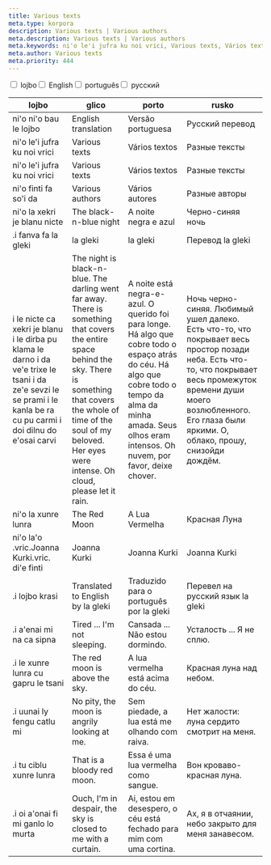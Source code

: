 ```yaml
---
title: Various texts
meta.type: korpora
description: Various texts | Various authors
meta.description: Various texts | Various authors
meta.keywords: ni'o le'i jufra ku noi vrici, Various texts, Vários textos, Разные тексты
meta.author: Various texts
meta.priority: 444
---
```


<div class="w-full">
  <input
    type="checkbox"
    id="hide-column-lojbo"
    class="hide-column-checkbox-lojbo"
  />
  <label
    for="hide-column-lojbo"
    class="hide-column-button-lojbo float-left drop-shadow bg-teal-100 hover:bg-teal-600 focus:bg-teal-600 text-gray-900 hover:text-white font-bold leading-normal select-none py-2 px-4"
    >lojbo</label
  ><input
    type="checkbox"
    id="hide-column-glico"
    class="hide-column-checkbox-glico"
  />
  <label
    for="hide-column-glico"
    class="hide-column-button-glico float-left drop-shadow bg-teal-100 hover:bg-teal-600 focus:bg-teal-600 text-gray-900 hover:text-white font-bold leading-normal select-none py-2 px-4"
    >English</label
  ><input
    type="checkbox"
    id="hide-column-porto"
    class="hide-column-checkbox-porto"
  />
  <label
    for="hide-column-porto"
    class="hide-column-button-porto float-left drop-shadow bg-teal-100 hover:bg-teal-600 focus:bg-teal-600 text-gray-900 hover:text-white font-bold leading-normal select-none py-2 px-4"
    >português</label
  ><input
    type="checkbox"
    id="hide-column-rusko"
    class="hide-column-checkbox-rusko"
  />
  <label
    for="hide-column-rusko"
    class="hide-column-button-rusko float-left drop-shadow bg-teal-100 hover:bg-teal-600 focus:bg-teal-600 text-gray-900 hover:text-white font-bold leading-normal select-none py-2 px-4"
    >русский</label
  >
  <div class="clear-both" />
  <div class="w-full overflow-x-auto">
    <table
      class="mt-2 table-fixed max-w-full border font-light text-left text-sm"
    >
      <thead class="border-b italic">
        <tr>
          <th scope="col" class="w-40 p-2 column-class-lojbo">lojbo</th>
          <th scope="col" class="w-40 p-2 column-class-glico">glico</th>
          <th scope="col" class="w-40 p-2 column-class-porto">porto</th>
          <th scope="col" class="w-40 p-2 column-class-rusko">rusko</th>
        </tr>
      </thead>
      <tbody>
        <tr
          class="border-b transition duration-300 ease-in-out hover:bg-neutral-100 dark:hover:bg-neutral-100"
        >
          <td class="font-bold text-left align-text-top p-2 column-class-lojbo">
            ni&#039;o ni&#039;o bau le lojbo
          </td>
          <td class="font-bold text-left align-text-top p-2 column-class-glico">
            English translation
          </td>
          <td class="font-bold text-left align-text-top p-2 column-class-porto">
            Versão portuguesa
          </td>
          <td class="font-bold text-left align-text-top p-2 column-class-rusko">
            Русский перевод
          </td>
        </tr>
        <tr
          class="border-b transition duration-300 ease-in-out hover:bg-neutral-100 dark:hover:bg-neutral-100"
        >
          <td
            class="italic text-gray-500 text-left align-text-top p-2 column-class-lojbo"
          >
            ni&#039;o le&#039;i jufra ku noi vrici
          </td>
          <td
            class="italic text-gray-500 text-left align-text-top p-2 column-class-glico"
          >
            Various texts
          </td>
          <td
            class="italic text-gray-500 text-left align-text-top p-2 column-class-porto"
          >
            Vários textos
          </td>
          <td
            class="italic text-gray-500 text-left align-text-top p-2 column-class-rusko"
          >
            Разные тексты
          </td>
        </tr>
        <tr
          class="border-b transition duration-300 ease-in-out hover:bg-neutral-100 dark:hover:bg-neutral-100"
        >
          <td
            class="italic text-gray-500 text-left align-text-top p-2 column-class-lojbo"
          >
            ni&#039;o le&#039;i jufra ku noi vrici
          </td>
          <td
            class="italic text-gray-500 text-left align-text-top p-2 column-class-glico"
          >
            Various texts
          </td>
          <td
            class="italic text-gray-500 text-left align-text-top p-2 column-class-porto"
          >
            Vários textos
          </td>
          <td
            class="italic text-gray-500 text-left align-text-top p-2 column-class-rusko"
          >
            Разные тексты
          </td>
        </tr>
        <tr
          class="border-b transition duration-300 ease-in-out hover:bg-neutral-100 dark:hover:bg-neutral-100"
        >
          <td
            class="italic text-gray-500 text-left align-text-top p-2 column-class-lojbo"
          >
            ni&#039;o finti fa so&#039;i da
          </td>
          <td
            class="italic text-gray-500 text-left align-text-top p-2 column-class-glico"
          >
            Various authors
          </td>
          <td
            class="italic text-gray-500 text-left align-text-top p-2 column-class-porto"
          >
            Vários autores
          </td>
          <td
            class="italic text-gray-500 text-left align-text-top p-2 column-class-rusko"
          >
            Разные авторы
          </td>
        </tr>
        <tr
          class="border-b transition duration-300 ease-in-out hover:bg-neutral-100 dark:hover:bg-neutral-100"
        >
          <td
            class="italic text-gray-500 text-left align-text-top p-2 column-class-lojbo"
          >
            ni&#039;o la xekri je blanu nicte
          </td>
          <td
            class="italic text-gray-500 text-left align-text-top p-2 column-class-glico"
          >
            The black-n-blue night
          </td>
          <td
            class="italic text-gray-500 text-left align-text-top p-2 column-class-porto"
          >
            A noite negra e azul
          </td>
          <td
            class="italic text-gray-500 text-left align-text-top p-2 column-class-rusko"
          >
            Черно-синяя ночь
          </td>
        </tr>
        <tr
          class="border-b transition duration-300 ease-in-out hover:bg-neutral-100 dark:hover:bg-neutral-100"
        >
          <td class="text-left align-text-top p-2 column-class-lojbo">
            .i fanva fa la gleki
          </td>
          <td class="text-left align-text-top p-2 column-class-glico">
            la gleki
          </td>
          <td class="text-left align-text-top p-2 column-class-porto">
            la gleki
          </td>
          <td class="text-left align-text-top p-2 column-class-rusko">
            Перевод la gleki
          </td>
        </tr>
        <tr
          class="border-b transition duration-300 ease-in-out hover:bg-neutral-100 dark:hover:bg-neutral-100"
        >
          <td class="text-left align-text-top p-2 column-class-lojbo">
            i le nicte ca xekri je blanu i le dirba pu klama le darno i da
            ve&#039;e trixe le tsani i da ze&#039;e sevzi le se prami i le kanla
            be ra cu pu carmi i doi dilnu do e&#039;osai carvi
          </td>
          <td class="text-left align-text-top p-2 column-class-glico">
            The night is black-n-blue. The darling went far away. There is
            something that covers the entire space behind the sky. There is
            something that covers the whole of time of the soul of my beloved.
            Her eyes were intense. Oh cloud, please let it rain.
          </td>
          <td class="text-left align-text-top p-2 column-class-porto">
            A noite está negra-e-azul. O querido foi para longe. Há algo que
            cobre todo o espaço atrás do céu. Há algo que cobre todo o tempo da
            alma da minha amada. Seus olhos eram intensos. Oh nuvem, por favor,
            deixe chover.
          </td>
          <td class="text-left align-text-top p-2 column-class-rusko">
            Ночь черно-синяя. Любимый ушел далеко. Есть что-то, что покрывает
            весь простор позади неба. Есть что-то, что покрывает весь промежуток
            времени души моего возлюбленного. Его глаза были яркими. О, облако,
            прошу, снизойди дождём.
          </td>
        </tr>
        <tr
          class="border-b transition duration-300 ease-in-out hover:bg-neutral-100 dark:hover:bg-neutral-100"
        >
          <td
            class="italic text-gray-500 text-left align-text-top p-2 column-class-lojbo"
          >
            ni&#039;o la xunre lunra
          </td>
          <td
            class="italic text-gray-500 text-left align-text-top p-2 column-class-glico"
          >
            The Red Moon
          </td>
          <td
            class="italic text-gray-500 text-left align-text-top p-2 column-class-porto"
          >
            A Lua Vermelha
          </td>
          <td
            class="italic text-gray-500 text-left align-text-top p-2 column-class-rusko"
          >
            Красная Луна
          </td>
        </tr>
        <tr
          class="border-b transition duration-300 ease-in-out hover:bg-neutral-100 dark:hover:bg-neutral-100"
        >
          <td class="text-left align-text-top p-2 column-class-lojbo">
            ni&#039;o la&#039;o .vric.Joanna Kurki.vric. di&#039;e finti
          </td>
          <td class="text-left align-text-top p-2 column-class-glico">
            Joanna Kurki
          </td>
          <td class="text-left align-text-top p-2 column-class-porto">
            Joanna Kurki
          </td>
          <td class="text-left align-text-top p-2 column-class-rusko">
            Joanna Kurki
          </td>
        </tr>
        <tr
          class="border-b transition duration-300 ease-in-out hover:bg-neutral-100 dark:hover:bg-neutral-100"
        >
          <td class="text-left align-text-top p-2 column-class-lojbo">
            .i lojbo krasi
          </td>
          <td class="text-left align-text-top p-2 column-class-glico">
            Translated to English by la gleki
          </td>
          <td class="text-left align-text-top p-2 column-class-porto">
            Traduzido para o português por la gleki
          </td>
          <td class="text-left align-text-top p-2 column-class-rusko">
            Перевел на русский язык la gleki
          </td>
        </tr>
        <tr
          class="border-b transition duration-300 ease-in-out hover:bg-neutral-100 dark:hover:bg-neutral-100"
        >
          <td class="text-left align-text-top p-2 column-class-lojbo">
            .i a&#039;enai mi na ca sipna
          </td>
          <td class="text-left align-text-top p-2 column-class-glico">
            Tired ... I&#039;m not sleeping.
          </td>
          <td class="text-left align-text-top p-2 column-class-porto">
            Cansada ... Não estou dormindo.
          </td>
          <td class="text-left align-text-top p-2 column-class-rusko">
            Усталость ... Я не сплю.
          </td>
        </tr>
        <tr
          class="border-b transition duration-300 ease-in-out hover:bg-neutral-100 dark:hover:bg-neutral-100"
        >
          <td class="text-left align-text-top p-2 column-class-lojbo">
            .i le xunre lunra cu gapru le tsani
          </td>
          <td class="text-left align-text-top p-2 column-class-glico">
            The red moon is above the sky.
          </td>
          <td class="text-left align-text-top p-2 column-class-porto">
            A lua vermelha está acima do céu.
          </td>
          <td class="text-left align-text-top p-2 column-class-rusko">
            Красная луна над небом.
          </td>
        </tr>
        <tr
          class="border-b transition duration-300 ease-in-out hover:bg-neutral-100 dark:hover:bg-neutral-100"
        >
          <td class="text-left align-text-top p-2 column-class-lojbo">
            .i uunai ly fengu catlu mi
          </td>
          <td class="text-left align-text-top p-2 column-class-glico">
            No pity, the moon is angrily looking at me.
          </td>
          <td class="text-left align-text-top p-2 column-class-porto">
            Sem piedade, a lua está me olhando com raiva.
          </td>
          <td class="text-left align-text-top p-2 column-class-rusko">
            Нет жалости: луна сердито смотрит на меня.
          </td>
        </tr>
        <tr
          class="border-b transition duration-300 ease-in-out hover:bg-neutral-100 dark:hover:bg-neutral-100"
        >
          <td class="text-left align-text-top p-2 column-class-lojbo">
            .i tu ciblu xunre lunra
          </td>
          <td class="text-left align-text-top p-2 column-class-glico">
            That is a bloody red moon.
          </td>
          <td class="text-left align-text-top p-2 column-class-porto">
            Essa é uma lua vermelha como sangue.
          </td>
          <td class="text-left align-text-top p-2 column-class-rusko">
            Вон кроваво-красная луна.
          </td>
        </tr>
        <tr
          class="border-b transition duration-300 ease-in-out hover:bg-neutral-100 dark:hover:bg-neutral-100"
        >
          <td class="text-left align-text-top p-2 column-class-lojbo">
            .i oi a&#039;onai fi mi ganlo lo murta
          </td>
          <td class="text-left align-text-top p-2 column-class-glico">
            Ouch, I&#039;m in despair, the sky is closed to me with a curtain.
          </td>
          <td class="text-left align-text-top p-2 column-class-porto">
            Ai, estou em desespero, o céu está fechado para mim com uma cortina.
          </td>
          <td class="text-left align-text-top p-2 column-class-rusko">
            Ах, я в отчаянии, небо закрыто для меня занавесом.
          </td>
        </tr>
      </tbody>
    </table>
  </div>
</div>
